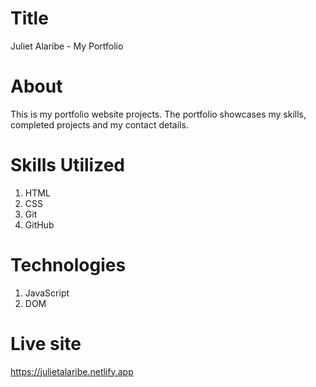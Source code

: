 # Title
Juliet Alaribe - My Portfolio

# About
This is my portfolio website projects. The portfolio showcases
my skills, completed projects and my contact details.

# Skills Utilized
1. HTML 
2. CSS
3. Git
4. GitHub

# Technologies
1. JavaScript
2. DOM

# Live site
https://julietalaribe.netlify.app
